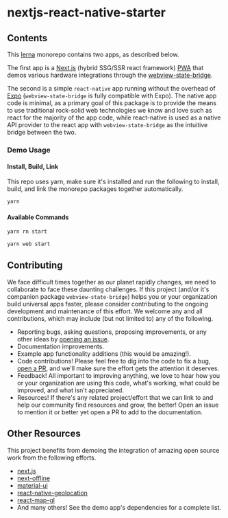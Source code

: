# nextjs-react-native-starter

## Contents

This [lerna](https://github.com/lerna/lerna) monorepo contains two apps, as described below.

The first app is a [Next.js](https://nextjs.org/) (hybrid SSG/SSR react framework) [PWA](https://developer.mozilla.org/en-US/docs/Web/Progressive_web_apps) that demos various hardware integrations through the [webview-state-bridge](https://github.com/obsense/webview-state-bridge).

The second is a simple `react-native` app running without the overhead of [Expo](https://expo.io/) (`webview-state-bridge` is fully compatible with Expo). The native app code is minimal, as a primary goal of this package is to provide the means to use traditional rock-solid web technologies we know and love such as react for the majority of the app code, while react-native is used as a native API provider to the react app with `webview-state-bridge` as the intuitive bridge between the two.

### Demo Usage

#### Install, Build, Link

This repo uses yarn, make sure it's installed and run the following to install, build, and link the monorepo packages together automatically.

```sh
yarn
```

#### Available Commands

```sh
yarn rn start
```

```sh
yarn web start
```

## Contributing

We face difficult times together as our planet rapidly changes, we need to collaborate to face these daunting challenges. If this project (and/or it's companion package `webview-state-bridge`) helps you or your organization build universal apps faster, please consider contributing to the ongoing development and maintenance of this effort. We welcome any and all contributions, which may include (but not limited to) any of the following.

- Reporting bugs, asking questions, proposing improvements, or any other ideas by [opening an issue](TODO-url-here).
- Documentation improvements.
- Example app functionality additions (this would be amazing!).
- Code contributions! Please feel free to dig into the code to fix a bug, [open a PR](TODO-url-here), and we'll make sure the effort gets the attention it deserves.
- Feedback! All important to improving anything, we love to hear how you or your organization are using this code, what's working, what could be improved, and what isn't appreciated.
- Resources! If there's any related project/effort that we can link to and help our community find resources and grow, the better! Open an issue to mention it or better yet open a PR to add to the documentation.

## Other Resources

This project benefits from demoing the integration of amazing open source work from the following efforts.

- [next.js](https://nextjs.org/)
- [next-offline](https://github.com/hanford/next-offline)
- [material-ui](https://material-ui.com/)
- [react-native-geolocation](https://github.com/react-native-community/react-native-geolocation)
- [react-map-gl](https://github.com/visgl/react-map-gl)
- And many others! See the demo app's dependencies for a complete list.
